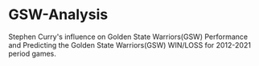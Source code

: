 # GSW-Analysis
Stephen Curry's influence on Golden State Warriors(GSW) Performance and Predicting the Golden State Warriors(GSW) WIN/LOSS for 2012-2021 period games.
